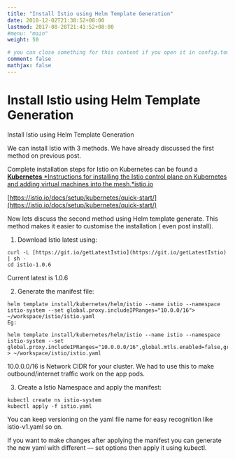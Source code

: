 ```yaml
---
title: "Install Istio using Helm Template Generation"
date: 2018-12-02T21:38:52+08:00
lastmod: 2017-08-28T21:41:52+08:00
#menu: "main"
weight: 50

# you can close something for this content if you open it in config.toml.
comment: false
mathjax: false
---
```

# Install Istio using Helm Template Generation

Install Istio using Helm Template Generation

We can install Istio with 3 methods. We have already discussed the first method on previous post.

Complete installation steps for Istio on Kubernetes can be found a
[**Kubernetes**
*Instructions for installing the Istio control plane on Kubernetes and adding virtual machines into the mesh.*istio.io](https://istio.io/docs/setup/kubernetes/)

[https://istio.io/docs/setup/kubernetes/quick-start/](https://istio.io/docs/setup/kubernetes/quick-start/)

Now lets discuss the second method using Helm template generate. This method makes it easier to customise the installation ( even post install).

1. Download Istio latest using:
```console
curl -L [https://git.io/getLatestIstio](https://git.io/getLatestIstio) | sh -
cd istio-1.0.6
```

Current latest is 1.0.6

2. Generate the manifest file:
```console
helm template install/kubernetes/helm/istio --name istio --namespace istio-system --set global.proxy.includeIPRanges="10.0.0/16"> ~/workspace/istio/istio.yaml
Eg:

helm template install/kubernetes/helm/istio --name istio --namespace istio-system --set global.proxy.includeIPRanges="10.0.0.0/16",global.mtls.enabled=false,grafana.enabled=true,kiali.enabled=true,tracing.enabled=true > ~/workspace/istio/istio.yaml

```

10.0.0.0/16 is Network CIDR for your cluster. We had to use this to make outbound/internet traffic work on the app pods.

3. Create a Istio Namespace and apply the manifest:
```console
kubectl create ns istio-system
kubectl apply -f istio.yaml
```
You can keep versioning on the yaml file name for easy recognition like istio-v1.yaml so on.

If you want to make changes after applying the manifest you can generate the new yaml with different — set options then apply it using kubectl.
